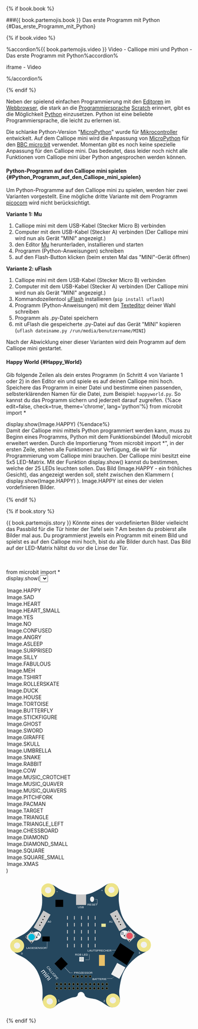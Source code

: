 {% if book.book %}

###{{ book.partemojis.book }} Das erste Programm mit Python {#Das_erste_Programm_mit_Python}

{% if book.video %}

%accordion%{{ book.partemojis.video }} Video - Calliope mini und Python - Das erste Programm mit Python%accordion%

iframe - Video

%/accordion%

<p></p>
{% endif %}

Neben der spielend einfachen Programmierung mit den [Editoren](http://calliope.cc/editor)
im [Webbrowser](https://de.wikipedia.org/wiki/Webbrowser), die stark an
die [Programmiersprache](https://de.wikipedia.org/wiki/Programmiersprache)
[Scratch](https://de.wikipedia.org/wiki/Scratch_%28Programmiersprache%29) erinnert,
gibt es die Möglichkeit [Python](https://de.wikipedia.org/wiki/Python_%28Programmiersprache%29) einzusetzen.
Python ist eine beliebte Programmiersprache, die leicht zu erlernen ist.

Die schlanke Python-Version "[MicroPython](https://micropython.org/)" wurde
für [Mikrocontroller](https://de.wikipedia.org/wiki/Mikrocontroller) entwickelt.
Auf dem Calliope mini wird die Anpassung von [MicroPython](https://microbit-micropython.readthedocs.io/en/latest/index.html)
für den [BBC micro:bit](https://de.wikipedia.org/wiki/BBC_micro:bit) verwendet.
Momentan gibt es noch keine spezielle Anpassung für den Calliope mini.
Das bedeutet, dass leider noch nicht alle Funktionen vom Calliope mini über Python angesprochen werden können.

#### Python-Programm auf den Calliope mini spielen {#Python_Programm_auf_den_Calliope_mini_spielen}

Um Python-Programme auf den Calliope mini zu spielen, werden hier zwei Varianten vorgestellt.
Eine mögliche dritte Variante mit dem Programm [picocom](https://github.com/calliope-mini/micropython#how-to-use)
wird nicht berücksichtigt.

**Variante 1: Mu**

1. Calliope mini mit dem USB-Kabel (Stecker Micro B) verbinden
2. Computer mit dem USB-Kabel (Stecker A) verbinden (Der Calliope mini wird nun als Gerät "MINI" angezeigt.)
3. den Editor [Mu](https://codewith.mu/) herunterladen, installieren und starten
4. Programm (Python-Anweisungen) schreiben
5. auf den Flash-Button klicken (beim ersten Mal das "MINI"-Gerät öffnen)

**Variante 2: uFlash**

1. Calliope mini mit dem USB-Kabel (Stecker Micro B) verbinden
2. Computer mit dem USB-Kabel (Stecker A) verbinden (Der Calliope mini wird nun als Gerät "MINI" angezeigt.)
3. Kommandozeilentool [uFlash](https://uflash.readthedocs.io/en/latest/) installieren (`pip install uflash`)
4. Programm (Python-Anweisungen) mit dem [Texteditor](https://de.wikipedia.org/wiki/Liste_von_Texteditoren) deiner Wahl schreiben
5. Programm als .py-Datei speichern
6. mit uFlash die gespeicherte .py-Datei auf das Gerät "MINI" kopieren (`uflash dateiname.py /run/media/benutzername/MINI`)

Nach der Abwicklung einer dieser Varianten wird dein Programm auf dem Calliope mini gestartet.

#### Happy World {#Happy_World}

Gib folgende Zeilen als dein erstes Programm (in Schritt 4 von Variante 1 oder 2) in den Editor ein
und spiele es auf deinen Calliope mini hoch. Speichere das Programm in einer Datei und bestimme
einen passenden, selbsterklärenden Namen für die Datei, zum Beispiel: `happyworld.py`.
So kannst du das Programm sichern und jederzeit darauf zugreifen.
{%ace edit=false, check=true, theme='chrome', lang='python'%}
from microbit import *

display.show(Image.HAPPY)
{%endace%}
<br/>
Damit der Calliope mini mittels Python programmiert werden kann, muss zu Beginn eines Programms,
Python mit dem Funktionsbündel (Modul) microbit erweitert werden. Durch die Importierung "from microbit import *",
in der ersten Zeile, stehen alle Funktionen zur Verfügung, die wir für Programmierung vom Calliope mini brauchen.
Der Calliope mini besitzt eine 5x5 LED-Matrix. Mit der Funktion display.show() kannst du bestimmen, welche
der 25 LEDs leuchten sollen. Das Bild (Image.HAPPY - ein fröhliches Gesicht),
das angezeigt werden soll, steht zwischen den Klammern ( display.show(Image.HAPPY) ).
Image.HAPPY ist eines der vielen vordefinieren Bilder.<br/><br/>
{% endif %}

{% if book.story %}

<div style="{{book.storycss}}">{{ book.partemojis.story }}
Könnte eines der vordefinierten Bilder vielleicht das Passbild für die Tür hinter der Tafel sein ?
Am besten du probierst alle Bilder mal aus. Du programmierst jeweils ein Programm mit einem Bild
und spielst es auf den Calliope mini hoch, bist du alle Bilder durch hast. Das Bild auf der LED-Matrix
hältst du vor die Linse der Tür.

<br/><br/>
from microbit import *
<br/>
display.show(<select name="bild" size="1" onchange="setImage(this.value)"> 
<option value="HAPPY" selected>Image.HAPPY</option>
<option value="SAD">Image.SAD</option>
<option value="HEART">Image.HEART</option>
<option value="HEART_SMALL">Image.HEART_SMALL</option>
<option value="YES">Image.YES</option>
<option value="NO">Image.NO</option>
<option value="CONFUSED">Image.CONFUSED</option>
<option value="ANGRY">Image.ANGRY</option>
<option value="ASLEEP">Image.ASLEEP</option>
<option value="SURPRISED">Image.SURPRISED</option>
<option value="SILLY">Image.SILLY</option>
<option value="FABULOUS">Image.FABULOUS</option>
<option value="MEH">Image.MEH</option>
<option value="TSHIRT">Image.TSHIRT</option>
<option value="ROLLERSKATE">Image.ROLLERSKATE</option>
<option value="DUCK">Image.DUCK</option>
<option value="HOUSE">Image.HOUSE</option>
<option value="TORTOISE">Image.TORTOISE</option>
<option value="BUTTERFLY">Image.BUTTERFLY</option>
<option value="STICKFIGURE">Image.STICKFIGURE</option>
<option value="GHOST">Image.GHOST</option>
<option value="SWORD">Image.SWORD</option>
<option value="GIRAFFE">Image.GIRAFFE</option>
<option value="SKULL">Image.SKULL</option>
<option value="UMBRELLA">Image.UMBRELLA</option>
<option value="SNAKE">Image.SNAKE</option>
<option value="RABBIT">Image.RABBIT</option>
<option value="COW">Image.COW</option>
<option value="MUSIC_CROTCHET">Image.MUSIC_CROTCHET</option>
<option value="MUSIC_QUAVER">Image.MUSIC_QUAVER</option>
<option value="MUSIC_QUAVERS">Image.MUSIC_QUAVERS</option>
<option value="PITCHFORK">Image.PITCHFORK</option>
<option value="PACMAN">Image.PACMAN</option>
<option value="TARGET">Image.TARGET</option>
<option value="TRIANGLE">Image.TRIANGLE</option>
<option value="TRIANGLE_LEFT">Image.TRIANGLE_LEFT</option>
<option value="CHESSBOARD">Image.CHESSBOARD</option>
<option value="DIAMOND">Image.DIAMOND</option>
<option value="DIAMOND_SMALL":>Image.DIAMOND_SMALL</option>
<option value="SQUARE">Image.SQUARE</option>
<option value="SQUARE_SMALL">Image.SQUARE_SMALL</option>
<option value="XMAS">Image.XMAS</option>
</select>)

<svg
   xmlns:dc="http://purl.org/dc/elements/1.1/"
   xmlns:cc="http://creativecommons.org/ns#"
   xmlns:rdf="http://www.w3.org/1999/02/22-rdf-syntax-ns#"
   xmlns:svg="http://www.w3.org/2000/svg"
   xmlns="http://www.w3.org/2000/svg"
   width="400"
   height="360"
   viewBox="0 0 105.83334 95.250003"
   version="1.1"
   id="svg8">
  <defs
     id="defs2">
    <marker
       orient="auto"
       refY="0"
       refX="0"
       id="Arrow1Lend"
       style="overflow:visible">
      <path
         id="path3335"
         d="M 0,0 5,-5 -12.5,0 5,5 Z"
         style="fill-rule:evenodd;stroke:#000000;stroke-width:1.00000003pt"
         transform="matrix(-0.8,0,0,-0.8,-10,0)" />
    </marker>
    <marker
       orient="auto"
       refY="0"
       refX="0"
       id="Arrow1Lstart"
       style="overflow:visible">
      <path
         id="path3332"
         d="M 0,0 5,-5 -12.5,0 5,5 Z"
         style="fill-rule:evenodd;stroke:#000000;stroke-width:1.00000003pt"
         transform="matrix(0.8,0,0,0.8,10,0)" />
    </marker>
    <linearGradient
       x1="86.851997"
       x2="86.851997"
       y1="32.324001"
       gradientUnits="userSpaceOnUse"
       y2="214.61"
       id="linearGradient5820">
      <stop
         offset="0"
         style="stop-color:#b7b7b7"
         id="stop5822" />
      <stop
         offset=".06875"
         style="stop-color:#b7b7b7"
         id="stop5824" />
      <stop
         offset=".34003"
         style="stop-color:#8c8c8c"
         id="stop5826" />
      <stop
         offset=".51347"
         style="stop-color:#676767"
         id="stop5828" />
      <stop
         offset="0.55"
         style="stop-color:#6b6b6b"
         id="stop5830" />
      <stop
         offset="0.775"
         style="stop-color:#3e3e3e"
         id="stop5832" />
      <stop
         offset="1"
         style="stop-color:#000000"
         id="stop5834" />
    </linearGradient>
    <clipPath
       clipPathUnits="userSpaceOnUse"
       id="clipPath2564">
      <path
         d="M 72.54,579.24 H 539.46 V 342.15 H 72.54 Z"
         id="path2566" />
    </clipPath>
  </defs>
  <metadata
     id="metadata5">
    <rdf:RDF>
      <cc:Work
         rdf:about="">
        <dc:format>image/svg+xml</dc:format>
        <dc:type
           rdf:resource="http://purl.org/dc/dcmitype/StillImage" />
        <dc:title></dc:title>
        <cc:license
           rdf:resource="http://creativecommons.org/publicdomain/zero/1.0/" />
        <dc:creator>
          <cc:Agent>
            <dc:title>openscreencast.de</dc:title>
          </cc:Agent>
        </dc:creator>
        <dc:language>deutsch, german</dc:language>
        <dc:subject>
          <rdf:Bag>
            <rdf:li>Calliope mini</rdf:li>
            <rdf:li>Technik</rdf:li>
            <rdf:li>IT</rdf:li>
            <rdf:li>Elektronik</rdf:li>
            <rdf:li>Computer</rdf:li>
            <rdf:li>Programmieren</rdf:li>
            <rdf:li>Programmierung</rdf:li>
            <rdf:li>Board</rdf:li>
            <rdf:li>usb</rdf:li>
            <rdf:li>usb-cable</rdf:li>
            <rdf:li>USB-Kabel</rdf:li>
            <rdf:li>PC</rdf:li>
          </rdf:Bag>
        </dc:subject>
        <dc:description>Calliope mini - computer - usb - als svg</dc:description>
        <dc:source>openscreencast.de</dc:source>
      </cc:Work>
      <cc:License
         rdf:about="http://creativecommons.org/publicdomain/zero/1.0/">
        <cc:permits
           rdf:resource="http://creativecommons.org/ns#Reproduction" />
        <cc:permits
           rdf:resource="http://creativecommons.org/ns#Distribution" />
        <cc:permits
           rdf:resource="http://creativecommons.org/ns#DerivativeWorks" />
      </cc:License>
    </rdf:RDF>
  </metadata>
  <path
     id="platine"
     d="m 3.890517,45.560531 c 0.484504,-1.075115 0.396781,-0.925293 2.274994,-2.494785 1.878214,-1.569492 6.196367,-2.745546 9.577661,-6.014553 3.38129,-3.269006 7.68354,-9.941888 9.18023,-14.914747 1.4967,-4.972865 0.64634,-10.267517 0.44952,-13.638268 -0.19681,-3.370751 2.40179,-4.369583 2.40179,-4.369583 0,0 1.15801,-0.80388 3.30764,-0.432061 2.14964,0.371819 2.82031,0.829646 5.36607,2.522269 2.54575,1.692624 6.35759,3.46299 9.62311,4.308857 3.26551,0.845862 7.43926,1.038893 10.96911,0.622929 3.52985,-0.415964 6.57919,-2.275887 9.14487,-3.552322 2.56567,-1.276429 5.3027,-3.70136 7.31088,-4.179054 2.00817,-0.477693 3.29168,0.01431 4.53882,0.628068 1.24714,0.613739 1.70586,1.110572 2.38996,2.95175 0.68411,1.841178 -0.0774,5.890845 0.25665,9.290218 0.33405,3.399373 1.09522,7.529741 2.64162,10.920854 1.54642,3.391119 4.25496,6.312044 6.68692,8.69043 2.43196,2.378387 5.28147,4.198092 8.20578,5.622895 2.924318,1.424803 3.350478,1.617186 4.331978,2.983809 0.98149,1.366623 1.21088,2.994605 0.54108,4.75914 -0.66981,1.764534 -5.596698,4.021355 -8.065528,5.514169 -2.46884,1.492815 -6.99165,5.516339 -9.82619,9.804822 -2.83454,4.288478 -3.69708,10.788037 -4.18244,14.868299 -0.48536,4.080259 1.22139,6.784509 0.072,8.971419 -1.14935,2.18691 -3.0021,3.05557 -5.1994,3.24495 -2.1973,0.18937 -4.92861,-2.12451 -6.42108,-3.03517 -1.49247,-0.91065 -3.93756,-2.31015 -6.08819,-2.81413 -2.15063,-0.50397 -5.10439,-0.72873 -6.29479,-1.62777 -1.19041,-0.89904 -0.7847,-1.56698 -1.23821,-2.11256 -0.4535,-0.54557 -0.80995,-0.96747 -1.36648,-1.183907 -0.55653,-0.216436 -1.08989,-0.254535 -1.62132,-0.07282 -0.53144,0.181717 -1.03096,0.470417 -1.38617,1.034757 -0.35522,0.56433 0.0317,1.12111 -0.86902,1.97422 -0.90073,0.85311 -2.47762,0.49388 -4.65341,1.29115 -2.17578,0.79728 -6.06371,2.56586 -8.24138,3.79779 -2.17767,1.23194 -3.15056,2.915 -4.9077,3.342 -1.75714,0.427 -3.44916,-0.0959 -4.82573,-1.0966 -1.37656,-1.00068 -2.02248,-4.38383 -2.02049,-5.38782 0.002,-1.00399 0.46058,-6.194932 -0.38497,-10.142252 -0.84555,-3.94732 -2.2633,-8.114615 -4.28257,-11.225811 -2.01927,-3.111195 -4.76256,-5.333415 -7.25144,-7.229105 C 11.545818,55.286318 8.33632,54.386227 6.621698,52.957333 4.907076,51.52844 3.90978,50.602791 3.4938,49.238354 3.077821,47.873917 3.40598,46.635644 3.890479,45.560528 Z"
     style="fill:#25475e;fill-opacity:1;stroke:none;stroke-width:0.1490743px;stroke-linecap:butt;stroke-linejoin:miter;stroke-opacity:1">
    <title
       id="title4070">Platine</title>
  </path>
  <ellipse
     ry="4.9313893"
     rx="4.9995027"
     cy="8.2011948"
     cx="30.079765"
     id="ecke_minus"
     style="fill:#eee489;fill-opacity:1;stroke:none;stroke-width:0.25832531;stroke-opacity:1">
    <title
       id="title192">Ecke Minus - Krokodilklemmenanschluss</title>
  </ellipse>
  <ellipse
     ry="2.22838"
     rx="2.2591591"
     cy="8.0898094"
     cx="30.002678"
     id="path4302-6"
     style="fill:#f0f0f0;fill-opacity:1;stroke:none;stroke-width:0.1167312;stroke-opacity:1" />
  <ellipse
     ry="4.9313893"
     rx="4.9995027"
     cy="7.9493394"
     cx="75.455139"
     id="ecke_plus"
     style="fill:#eee489;fill-opacity:1;stroke:none;stroke-width:0.25832531;stroke-opacity:1">
    <title
       id="title194">Ecke Plus - Krokodilklemmenanschluss für 3.3V</title>
  </ellipse>
  <ellipse
     ry="2.22838"
     rx="2.2591591"
     cy="7.8379521"
     cx="75.378052"
     id="path4302-6-9"
     style="fill:#f0f0f0;fill-opacity:1;stroke:none;stroke-width:0.1167312;stroke-opacity:1" />
  <ellipse
     ry="4.9313893"
     rx="4.9995027"
     cy="47.162285"
     cx="98.659485"
     id="ecke_p3"
     style="fill:#eee489;fill-opacity:1;stroke:none;stroke-width:0.25832531;stroke-opacity:1">
    <title
       id="title202">Ecke P3</title>
  </ellipse>
  <ellipse
     ry="2.22838"
     rx="2.2591591"
     cy="47.050896"
     cx="98.582413"
     id="path4302-6-2"
     style="fill:#f0f0f0;fill-opacity:1;stroke:none;stroke-width:0.1167312;stroke-opacity:1" />
  <ellipse
     ry="4.9313893"
     rx="4.9995027"
     cy="86.834099"
     cx="76.474197"
     id="ecke_p2"
     style="fill:#eee489;fill-opacity:1;stroke:none;stroke-width:0.25832531;stroke-opacity:1">
    <title
       id="title200">Ecke P2</title>
  </ellipse>
  <ellipse
     ry="2.22838"
     rx="2.2591591"
     cy="86.722702"
     cx="76.397125"
     id="path4302-6-0"
     style="fill:#f0f0f0;fill-opacity:1;stroke:none;stroke-width:0.1167312;stroke-opacity:1" />
  <ellipse
     ry="4.9313893"
     rx="4.9995027"
     cy="87.627228"
     cx="31.241798"
     id="ecke_p1"
     style="fill:#eee489;fill-opacity:1;stroke:none;stroke-width:0.25832531;stroke-opacity:1">
    <title
       id="title198">Ecke P1</title>
  </ellipse>
  <ellipse
     ry="2.22838"
     rx="2.2591591"
     cy="87.515839"
     cx="31.164719"
     id="path4302-6-3"
     style="fill:#f0f0f0;fill-opacity:1;stroke:none;stroke-width:0.1167312;stroke-opacity:1" />
  <ellipse
     ry="4.9313893"
     rx="4.9995027"
     cy="47.759148"
     cx="7.8388829"
     id="ecke_p0"
     style="fill:#eee489;fill-opacity:1;stroke:none;stroke-width:0.25832531;stroke-opacity:1">
    <title
       id="title196">Ecke P0</title>
  </ellipse>
  <ellipse
     ry="2.22838"
     rx="2.2591591"
     cy="47.647758"
     cx="7.7618032"
     id="path4302-6-6"
     style="fill:#f0f0f0;fill-opacity:1;stroke:none;stroke-width:0.1167312;stroke-opacity:1" />
  <rect
     y="11.162003"
     x="50.028076"
     height="7.4461451"
     width="7.20157"
     id="usb"
     style="fill:#c8c8c8;fill-opacity:1;stroke:none;stroke-width:0.1490743;stroke-opacity:1">
    <title
       id="title1142">USB Micro B Anschluss (Programmierung, Stromversorgung)</title>
  </rect>
  <rect
     y="26.543554"
     x="53.610313"
     height="2.5082183"
     width="0.59927541"
     id="02"
     style="fill:#c8c8c8;fill-opacity:1;stroke:none;stroke-width:0.13808684;stroke-opacity:1">
    <title
       id="title4091">02</title>
  </rect>
  <rect
     y="31.462849"
     x="53.610378"
     height="2.5082183"
     width="0.59927541"
     id="12"
     style="fill:#c8c8c8;fill-opacity:1;stroke:none;stroke-width:0.13808684;stroke-opacity:1">
    <title
       id="title4101">12</title>
  </rect>
  <rect
     y="36.518127"
     x="53.610378"
     height="2.5082183"
     width="0.59927541"
     id="22"
     style="fill:#c8c8c8;fill-opacity:1;stroke:none;stroke-width:0.13808684;stroke-opacity:1">
    <title
       id="title4111">22</title>
  </rect>
  <rect
     y="41.437424"
     x="53.61042"
     height="2.5082183"
     width="0.59927541"
     id="32"
     style="fill:#c8c8c8;fill-opacity:1;stroke:none;stroke-width:0.13808684;stroke-opacity:1">
    <title
       id="title4121">32</title>
  </rect>
  <rect
     y="46.399086"
     x="53.610378"
     height="2.5082183"
     width="0.59927541"
     id="42"
     style="fill:#c8c8c8;fill-opacity:1;stroke:none;stroke-width:0.13808684;stroke-opacity:1">
    <title
       id="title4131">42</title>
  </rect>
  <rect
     y="26.543554"
     x="58.462666"
     height="2.5082183"
     width="0.59927541"
     id="03"
     style="fill:#c8c8c8;fill-opacity:1;stroke:none;stroke-width:0.13808684;stroke-opacity:1">
    <title
       id="title4093">03</title>
  </rect>
  <rect
     y="31.462849"
     x="58.462666"
     height="2.5082183"
     width="0.59927541"
     id="13"
     style="fill:#c8c8c8;fill-opacity:1;stroke:none;stroke-width:0.13808684;stroke-opacity:1">
    <title
       id="title4103">13</title>
  </rect>
  <rect
     y="36.518127"
     x="58.462666"
     height="2.5082183"
     width="0.59927541"
     id="23"
     style="fill:#c8c8c8;fill-opacity:1;stroke:none;stroke-width:0.13808684;stroke-opacity:1">
    <title
       id="title4113">23</title>
  </rect>
  <rect
     y="41.437416"
     x="58.462666"
     height="2.5082183"
     width="0.59927541"
     id="33"
     style="fill:#c8c8c8;fill-opacity:1;stroke:none;stroke-width:0.13808684;stroke-opacity:1">
    <title
       id="title4123">33</title>
  </rect>
  <rect
     y="46.399086"
     x="58.462666"
     height="2.5082183"
     width="0.59927541"
     id="43"
     style="fill:#c8c8c8;fill-opacity:1;stroke:none;stroke-width:0.13808684;stroke-opacity:1">
    <title
       id="title4133">43</title>
  </rect>
  <rect
     y="26.543554"
     x="48.539349"
     height="2.5082183"
     width="0.59927541"
     id="01"
     style="fill:#c8c8c8;fill-opacity:1;stroke:none;stroke-width:0.13808684;stroke-opacity:1">
    <title
       id="title4089">01</title>
  </rect>
  <rect
     y="31.462849"
     x="48.539349"
     height="2.5082183"
     width="0.59927541"
     id="11"
     style="fill:#c8c8c8;fill-opacity:1;stroke:none;stroke-width:0.13808684;stroke-opacity:1">
    <title
       id="title4099">11</title>
  </rect>
  <rect
     y="36.518127"
     x="48.539349"
     height="2.5082183"
     width="0.59927541"
     id="21"
     style="fill:#c8c8c8;fill-opacity:1;stroke:none;stroke-width:0.13808684;stroke-opacity:1">
    <title
       id="title4109">21</title>
  </rect>
  <rect
     y="41.437416"
     x="48.539349"
     height="2.5082183"
     width="0.59927541"
     id="31"
     style="fill:#c8c8c8;fill-opacity:1;stroke:none;stroke-width:0.13808684;stroke-opacity:1">
    <title
       id="title4119">31</title>
  </rect>
  <rect
     y="46.399086"
     x="48.539349"
     height="2.5082183"
     width="0.59927541"
     id="41"
     style="fill:#c8c8c8;fill-opacity:1;stroke:none;stroke-width:0.13808684;stroke-opacity:1">
    <title
       id="title4129">41</title>
  </rect>
  <rect
     y="26.543554"
     x="63.42437"
     height="2.5082183"
     width="0.59927541"
     id="04"
     style="fill:#c8c8c8;fill-opacity:1;stroke:none;stroke-width:0.13808684;stroke-opacity:1">
    <title
       id="title4095">04</title>
  </rect>
  <rect
     y="31.462849"
     x="63.42437"
     height="2.5082183"
     width="0.59927541"
     id="14"
     style="fill:#c8c8c8;fill-opacity:1;stroke:none;stroke-width:0.13808684;stroke-opacity:1">
    <title
       id="title4105">14</title>
  </rect>
  <rect
     y="36.518127"
     x="63.42437"
     height="2.5082183"
     width="0.59927541"
     id="24"
     style="fill:#c8c8c8;fill-opacity:1;stroke:none;stroke-width:0.13808684;stroke-opacity:1">
    <title
       id="title4115">24</title>
  </rect>
  <rect
     y="41.437416"
     x="63.42437"
     height="2.5082183"
     width="0.59927541"
     id="34"
     style="fill:#c8c8c8;fill-opacity:1;stroke:none;stroke-width:0.13808684;stroke-opacity:1">
    <title
       id="title4125">34</title>
  </rect>
  <rect
     y="46.399086"
     x="63.42437"
     height="2.5082183"
     width="0.59927541"
     id="44"
     style="fill:#c8c8c8;fill-opacity:1;stroke:none;stroke-width:0.13808684;stroke-opacity:1">
    <title
       id="title4135">44</title>
  </rect>
  <rect
     y="26.543554"
     x="43.577698"
     height="2.5082183"
     width="0.59927541"
     id="00"
     style="fill:#c8c8c8;fill-opacity:1;stroke:none;stroke-width:0.13808684;stroke-opacity:1">
    <title
       id="title4087">00</title>
  </rect>
  <rect
     y="31.462849"
     x="43.577698"
     height="2.5082183"
     width="0.59927541"
     id="10"
     style="fill:#c8c8c8;fill-opacity:1;stroke:none;stroke-width:0.13808684;stroke-opacity:1">
    <title
       id="title4097">10</title>
  </rect>
  <rect
     y="36.518127"
     x="43.577698"
     height="2.5082183"
     width="0.59927541"
     id="20"
     style="fill:#c8c8c8;fill-opacity:1;stroke:none;stroke-width:0.13808684;stroke-opacity:1">
    <title
       id="title4107">20</title>
  </rect>
  <rect
     y="41.437416"
     x="43.577698"
     height="2.5082183"
     width="0.59927541"
     id="30"
     style="fill:#c8c8c8;fill-opacity:1;stroke:none;stroke-width:0.13808684;stroke-opacity:1">
    <title
       id="title4117">30</title>
  </rect>
  <rect
     y="46.399086"
     x="43.577698"
     height="2.5082183"
     width="0.59927541"
     id="40"
     style="fill:#c8c8c8;fill-opacity:1;stroke:none;stroke-width:0.13808684;stroke-opacity:1">
    <title
       id="title4127">40</title>
  </rect>
  <ellipse
     transform="matrix(0.75421528,-0.65662723,0.69943347,0.71469771,0,0)"
     ry="3.0237734"
     rx="3.5415039"
     cy="45.016479"
     cx="-13.137115"
     id="path1297"
     style="fill:#f0f0f0;fill-opacity:1;stroke:none;stroke-width:0.19184434" />
  <rect
     transform="rotate(46.255487)"
     y="12.442396"
     x="39.428463"
     height="6.4015322"
     width="6.3901811"
     id="rect4595"
     style="fill:#c8c8c8;fill-opacity:1;stroke:none;stroke-width:0.23974352;stroke-opacity:1" />
  <ellipse
     ry="0.40498772"
     rx="0.41058153"
     cy="37.963825"
     cx="18.250793"
     id="path4302-6-1"
     style="fill:#000000;fill-opacity:1;stroke:none;stroke-width:0.02121483;stroke-opacity:1" />
  <ellipse
     ry="0.40498772"
     rx="0.41058153"
     cy="41.456707"
     cx="14.471161"
     id="path4302-6-1-9"
     style="fill:#000000;fill-opacity:1;stroke:none;stroke-width:0.02121483;stroke-opacity:1" />
  <ellipse
     ry="0.40498772"
     rx="0.41058153"
     cy="45.152191"
     cx="18.017044"
     id="path4302-6-1-4"
     style="fill:#000000;fill-opacity:1;stroke:none;stroke-width:0.02121483;stroke-opacity:1" />
  <ellipse
     ry="0.40498772"
     rx="0.41058153"
     cy="41.65826"
     cx="21.901535"
     id="path4302-6-1-7"
     style="fill:#000000;fill-opacity:1;stroke:none;stroke-width:0.02121483;stroke-opacity:1" />
  <ellipse
     ry="2.2787387"
     rx="2.3102136"
     cy="41.532673"
     cx="18.182304"
     id="knopfa"
     style="fill:#00bcdd;fill-opacity:1;stroke:none;stroke-width:0.11936919;stroke-opacity:1">
    <title
       id="title172">Knopf A - programmierbar</title>
  </ellipse>
  <ellipse
     transform="matrix(-0.75421527,-0.65662723,-0.69943347,0.71469771,0,0)"
     ry="3.0237734"
     rx="3.5415039"
     cy="-25.817919"
     cx="-88.916763"
     id="path1297-2"
     style="fill:#f0f0f0;fill-opacity:1;stroke:none;stroke-width:0.19184433" />
  <rect
     transform="rotate(46.255487)"
     y="-38.883652"
     x="87.332695"
     height="6.4015322"
     width="6.3901811"
     id="rect4595-4"
     style="fill:#c8c8c8;fill-opacity:1;stroke:none;stroke-width:0.23974353;stroke-opacity:1" />
  <ellipse
     ry="0.40498772"
     rx="0.41058153"
     cy="37.082211"
     cx="88.453369"
     id="path4302-6-1-5"
     style="fill:#000000;fill-opacity:1;stroke:none;stroke-width:0.02121483;stroke-opacity:1" />
  <ellipse
     ry="0.40498772"
     rx="0.41058153"
     cy="40.575092"
     cx="84.673737"
     id="path4302-6-1-9-0"
     style="fill:#000000;fill-opacity:1;stroke:none;stroke-width:0.02121483;stroke-opacity:1" />
  <ellipse
     ry="0.40498772"
     rx="0.41058153"
     cy="44.270573"
     cx="88.21962"
     id="path4302-6-1-4-3"
     style="fill:#000000;fill-opacity:1;stroke:none;stroke-width:0.02121483;stroke-opacity:1" />
  <ellipse
     ry="0.40498772"
     rx="0.41058153"
     cy="40.776646"
     cx="92.104111"
     id="path4302-6-1-7-6"
     style="fill:#000000;fill-opacity:1;stroke:none;stroke-width:0.02121483;stroke-opacity:1" />
  <ellipse
     ry="2.2787387"
     rx="2.3102136"
     cy="40.651058"
     cx="88.384888"
     id="knopfb"
     style="fill:#e95262;fill-opacity:1;stroke:none;stroke-width:0.11936919;stroke-opacity:1">
    <title
       id="title174">Knopf B - programmierbar</title>
  </ellipse>
  <g
     transform="matrix(0.56343044,0,0,0.56343044,-8.598309,-59.447993)"
     id="verbindungsstecker_a0">
    <title
       id="title188">Verbindungs-Stecker A0 - Grove-Connector</title>
    <rect
       style="fill:#c8c8c8;fill-opacity:1;stroke:none;stroke-width:0.32808203;stroke-opacity:1"
       id="rect4408-0"
       width="10.415204"
       height="24.937338"
       x="127.11486"
       y="94.682167"
       transform="rotate(30.055793)" />
    <ellipse
       style="fill:#000000;fill-opacity:1;stroke:none;stroke-width:0.03765297;stroke-opacity:1"
       id="path4302-6-1-6"
       cx="63.853874"
       cy="153.21654"
       rx="0.72871733"
       ry="0.71878922" />
    <ellipse
       style="fill:#000000;fill-opacity:1;stroke:none;stroke-width:0.03765297;stroke-opacity:1"
       id="path4302-6-1-6-3"
       cx="61.925835"
       cy="157.07407"
       rx="0.72871733"
       ry="0.71878922" />
    <ellipse
       style="fill:#000000;fill-opacity:1;stroke:none;stroke-width:0.03765297;stroke-opacity:1"
       id="path4302-6-1-6-3-2"
       cx="60.049469"
       cy="160.68706"
       rx="0.72871733"
       ry="0.71878922" />
    <ellipse
       style="fill:#000000;fill-opacity:1;stroke:none;stroke-width:0.03765297;stroke-opacity:1"
       id="path4302-6-1-6-3-0"
       cx="58.045006"
       cy="164.17775"
       rx="0.72871733"
       ry="0.71878922" />
  </g>
  <g
     id="verbindungsstecker_a1"
     transform="matrix(0.29212256,-0.48178654,0.48178654,0.29212256,-14.189152,12.623407)">
    <title
       id="title190">Verbindungs-Stecker A1 - Grove-Connector</title>
    <rect
       style="fill:#c8c8c8;fill-opacity:1;stroke:none;stroke-width:0.32808203;stroke-opacity:1"
       id="rect4408-0-1"
       width="10.415204"
       height="24.937338"
       x="127.11486"
       y="94.682167"
       transform="rotate(30.055793)" />
    <ellipse
       style="fill:#000000;fill-opacity:1;stroke:none;stroke-width:0.03765297;stroke-opacity:1"
       id="path4302-6-1-6-5"
       cx="63.853874"
       cy="153.21654"
       rx="0.72871733"
       ry="0.71878922" />
    <ellipse
       style="fill:#000000;fill-opacity:1;stroke:none;stroke-width:0.03765297;stroke-opacity:1"
       id="path4302-6-1-6-3-5"
       cx="61.925835"
       cy="157.07407"
       rx="0.72871733"
       ry="0.71878922" />
    <ellipse
       style="fill:#000000;fill-opacity:1;stroke:none;stroke-width:0.03765297;stroke-opacity:1"
       id="path4302-6-1-6-3-2-4"
       cx="60.049469"
       cy="160.68706"
       rx="0.72871733"
       ry="0.71878922" />
    <ellipse
       style="fill:#000000;fill-opacity:1;stroke:none;stroke-width:0.03765297;stroke-opacity:1"
       id="path4302-6-1-6-3-0-7"
       cx="58.045006"
       cy="164.17775"
       rx="0.72871733"
       ry="0.71878922" />
  </g>
  <ellipse
     ry="1.9559932"
     rx="1.4551616"
     cy="14.496822"
     cx="61.542343"
     id="reset"
     style="fill:#f0f0f0;fill-opacity:1;stroke:none;stroke-width:0.08777244;stroke-opacity:1">
    <title
       id="title168">Reset-Knopf</title>
  </ellipse>
  <rect
     transform="matrix(0.83424255,0.55139765,-0.50958116,0.86042259,0,0)"
     y="-6.7832327"
     x="93.762878"
     height="10.570351"
     width="12.073917"
     id="lautsprecher"
     style="fill:#000000;fill-opacity:1;stroke:none;stroke-width:0.16911185;stroke-opacity:1">
    <title
       id="title180">Piezo-Lautsprecher</title>
  </rect>
  <rect
     transform="rotate(46.564531)"
     y="9.7164316"
     x="67.72065"
     height="6.7663298"
     width="6.7663298"
     id="prozessor"
     style="fill:#000000;fill-opacity:1;stroke:none;stroke-width:0.15122876;stroke-opacity:1">
    <title
       id="title184">32-bit ARM Cortex M0 processor (16MHz), 16kB RAM, 256kB Flash, Bluetooth Low Energy</title>
  </rect>
  <rect
     transform="rotate(0.64040907)"
     y="55.183193"
     x="52.998272"
     height="3.2479427"
     width="3.2479427"
     id="rect4821-6"
     style="fill:#f0f0f0;fill-opacity:1;stroke:none;stroke-width:0.07259213;stroke-opacity:1" />
  <ellipse
     ry="1.2140988"
     rx="1.2308685"
     cy="57.25441"
     cx="53.920456"
     id="rgbled"
     style="fill:#c8d2d2;fill-opacity:1;stroke:none;stroke-width:0.06359921;stroke-opacity:1">
    <title
       id="title182">Programmierbare RGB LED</title>
  </ellipse>
  <rect
     y="54.304558"
     x="66.469849"
     height="7.8039289"
     width="4.1664691"
     id="rect4868"
     style="fill:#eac169;fill-opacity:1;stroke:none;stroke-width:0.18170632;stroke-opacity:1" />
  <rect
     transform="matrix(0.87619329,0.48195987,-0.47272332,0.88121091,0,0)"
     y="14.246325"
     x="98.390762"
     height="9.2234249"
     width="6.7233295"
     id="batterie"
     style="fill:#f0f0f0;fill-opacity:1;stroke:none;stroke-width:0.25093868;stroke-opacity:1">
    <title
       id="title186">JST Batterieanschluss (3.3V)</title>
  </rect>
  <g
     transform="matrix(0.56343044,0,0,0.56343044,-8.598309,-59.149844)"
     id="g5143">
    <ellipse
       style="fill:#000000;fill-opacity:1;stroke:#ecdf8a;stroke-width:0.26458332;stroke-opacity:1"
       id="path4885"
       cx="100.79944"
       cy="228.65224"
       rx="1.4483957"
       ry="1.5404671" />
    <ellipse
       style="fill:#000000;fill-opacity:1;stroke:#ecdf8a;stroke-width:0.26458332;stroke-opacity:1"
       id="path4885-2"
       cx="106.0911"
       cy="228.65224"
       rx="1.4483957"
       ry="1.5404671" />
    <ellipse
       style="fill:#000000;fill-opacity:1;stroke:#ecdf8a;stroke-width:0.26458332;stroke-opacity:1"
       id="path4885-2-5"
       cx="111.38277"
       cy="228.65224"
       rx="1.4483957"
       ry="1.5404671" />
    <ellipse
       style="fill:#000000;fill-opacity:1;stroke:#ecdf8a;stroke-width:0.26458332;stroke-opacity:1"
       id="path4885-2-5-4"
       cx="116.67444"
       cy="228.65224"
       rx="1.4483957"
       ry="1.5404671" />
    <ellipse
       style="fill:#000000;fill-opacity:1;stroke:#ecdf8a;stroke-width:0.26458332;stroke-opacity:1"
       id="path4885-2-5-4-7"
       cx="121.9661"
       cy="228.65224"
       rx="1.4483957"
       ry="1.5404671" />
    <ellipse
       style="fill:#000000;fill-opacity:1;stroke:#ecdf8a;stroke-width:0.26458332;stroke-opacity:1"
       id="path4885-4"
       cx="100.79944"
       cy="238.44182"
       rx="1.4483957"
       ry="1.5404671" />
    <ellipse
       style="fill:#000000;fill-opacity:1;stroke:#ecdf8a;stroke-width:0.26458332;stroke-opacity:1"
       id="path4885-2-4"
       cx="106.09111"
       cy="238.44182"
       rx="1.4483957"
       ry="1.5404671" />
    <ellipse
       style="fill:#000000;fill-opacity:1;stroke:#ecdf8a;stroke-width:0.26458332;stroke-opacity:1"
       id="path4885-2-5-3"
       cx="111.38277"
       cy="238.44182"
       rx="1.4483957"
       ry="1.5404671" />
    <ellipse
       style="fill:#000000;fill-opacity:1;stroke:#ecdf8a;stroke-width:0.26458332;stroke-opacity:1"
       id="path4885-2-5-4-0"
       cx="116.67444"
       cy="238.44182"
       rx="1.4483957"
       ry="1.5404671" />
    <ellipse
       style="fill:#000000;fill-opacity:1;stroke:#ecdf8a;stroke-width:0.26458332;stroke-opacity:1"
       id="path4885-2-5-4-7-7"
       cx="121.96611"
       cy="238.44182"
       rx="1.4483957"
       ry="1.5404671" />
    <ellipse
       style="fill:#000000;fill-opacity:1;stroke:#ecdf8a;stroke-width:0.26458332;stroke-opacity:1"
       id="path4885-4-8"
       cx="100.79944"
       cy="243.73347"
       rx="1.4483957"
       ry="1.5404671" />
    <ellipse
       style="fill:#000000;fill-opacity:1;stroke:#ecdf8a;stroke-width:0.26458332;stroke-opacity:1"
       id="path4885-2-4-6"
       cx="106.09111"
       cy="243.73347"
       rx="1.4483957"
       ry="1.5404671" />
    <ellipse
       style="fill:#000000;fill-opacity:1;stroke:#ecdf8a;stroke-width:0.26458332;stroke-opacity:1"
       id="path4885-2-5-3-8"
       cx="111.38277"
       cy="243.73347"
       rx="1.4483957"
       ry="1.5404671" />
    <ellipse
       style="fill:#000000;fill-opacity:1;stroke:#ecdf8a;stroke-width:0.26458332;stroke-opacity:1"
       id="path4885-2-5-4-0-8"
       cx="116.67444"
       cy="243.73347"
       rx="1.4483957"
       ry="1.5404671" />
    <ellipse
       style="fill:#000000;fill-opacity:1;stroke:#ecdf8a;stroke-width:0.26458332;stroke-opacity:1"
       id="path4885-2-5-4-7-7-4"
       cx="121.96611"
       cy="243.73347"
       rx="1.4483957"
       ry="1.5404671" />
    <ellipse
       style="fill:#000000;fill-opacity:1;stroke:#ecdf8a;stroke-width:0.26458332;stroke-opacity:1"
       id="path4885-2-4-3"
       cx="127.25777"
       cy="238.44182"
       rx="1.4483957"
       ry="1.5404671" />
    <ellipse
       style="fill:#000000;fill-opacity:1;stroke:#ecdf8a;stroke-width:0.26458332;stroke-opacity:1"
       id="path4885-2-5-3-1"
       cx="132.54942"
       cy="238.44182"
       rx="1.4483957"
       ry="1.5404671" />
    <ellipse
       style="fill:#000000;fill-opacity:1;stroke:#ecdf8a;stroke-width:0.26458332;stroke-opacity:1"
       id="path4885-2-5-4-0-4"
       cx="137.84109"
       cy="238.44182"
       rx="1.4483957"
       ry="1.5404671" />
    <ellipse
       style="fill:#000000;fill-opacity:1;stroke:#ecdf8a;stroke-width:0.26458332;stroke-opacity:1"
       id="path4885-2-5-4-7-7-9"
       cx="143.13277"
       cy="238.44182"
       rx="1.4483957"
       ry="1.5404671" />
    <ellipse
       style="fill:#000000;fill-opacity:1;stroke:#ecdf8a;stroke-width:0.26458332;stroke-opacity:1"
       id="path4885-2-4-6-2"
       cx="127.25777"
       cy="243.73347"
       rx="1.4483957"
       ry="1.5404671" />
    <ellipse
       style="fill:#000000;fill-opacity:1;stroke:#ecdf8a;stroke-width:0.26458332;stroke-opacity:1"
       id="path4885-2-5-3-8-0"
       cx="132.54942"
       cy="243.73347"
       rx="1.4483957"
       ry="1.5404671" />
    <ellipse
       style="fill:#000000;fill-opacity:1;stroke:#ecdf8a;stroke-width:0.26458332;stroke-opacity:1"
       id="path4885-2-5-4-0-8-6"
       cx="137.84109"
       cy="243.73347"
       rx="1.4483957"
       ry="1.5404671" />
    <ellipse
       style="fill:#000000;fill-opacity:1;stroke:#ecdf8a;stroke-width:0.26458332;stroke-opacity:1"
       id="path4885-2-5-4-7-7-4-8"
       cx="143.13277"
       cy="243.73347"
       rx="1.4483957"
       ry="1.5404671" />
    <ellipse
       style="fill:#000000;fill-opacity:1;stroke:#ecdf8a;stroke-width:0.26458332;stroke-opacity:1"
       id="path4885-2-4-3-9"
       cx="79.632767"
       cy="238.44182"
       rx="1.4483957"
       ry="1.5404671" />
    <ellipse
       style="fill:#000000;fill-opacity:1;stroke:#ecdf8a;stroke-width:0.26458332;stroke-opacity:1"
       id="path4885-2-5-3-1-2"
       cx="84.924423"
       cy="238.44182"
       rx="1.4483957"
       ry="1.5404671" />
    <ellipse
       style="fill:#000000;fill-opacity:1;stroke:#ecdf8a;stroke-width:0.26458332;stroke-opacity:1"
       id="path4885-2-5-4-0-4-6"
       cx="90.216095"
       cy="238.44182"
       rx="1.4483957"
       ry="1.5404671" />
    <ellipse
       style="fill:#000000;fill-opacity:1;stroke:#ecdf8a;stroke-width:0.26458332;stroke-opacity:1"
       id="path4885-2-5-4-7-7-9-6"
       cx="95.507759"
       cy="238.44182"
       rx="1.4483957"
       ry="1.5404671" />
    <ellipse
       style="fill:#000000;fill-opacity:1;stroke:#ecdf8a;stroke-width:0.26458332;stroke-opacity:1"
       id="path4885-2-4-6-2-4"
       cx="79.632767"
       cy="243.73347"
       rx="1.4483957"
       ry="1.5404671" />
    <ellipse
       style="fill:#000000;fill-opacity:1;stroke:#ecdf8a;stroke-width:0.26458332;stroke-opacity:1"
       id="path4885-2-5-3-8-0-9"
       cx="84.924423"
       cy="243.73347"
       rx="1.4483957"
       ry="1.5404671" />
    <ellipse
       style="fill:#000000;fill-opacity:1;stroke:#ecdf8a;stroke-width:0.26458332;stroke-opacity:1"
       id="path4885-2-5-4-0-8-6-5"
       cx="90.216095"
       cy="243.73347"
       rx="1.4483957"
       ry="1.5404671" />
    <ellipse
       style="fill:#000000;fill-opacity:1;stroke:#ecdf8a;stroke-width:0.26458332;stroke-opacity:1"
       id="path4885-2-5-4-7-7-4-8-0"
       cx="95.507759"
       cy="243.73347"
       rx="1.4483957"
       ry="1.5404671" />
  </g>
  <text
     transform="matrix(0.6256878,0.77274345,-0.81191607,0.59550015,0,0)"
     id="text113"
     y="17.203327"
     x="68.309448"
     style="font-style:normal;font-weight:normal;font-size:2.42020297px;font-family:sans-serif;fill:#ffffff;fill-opacity:1;stroke:none;stroke-width:0.06050507"
     xml:space="preserve"><tspan
       style="fill:#ffffff;fill-opacity:1;stroke-width:0.06050507"
       y="17.203327"
       x="68.309448"
       id="tspan111">CALLIOPE</tspan><tspan
       id="tspan115"
       style="font-size:4.83199692px;line-height:1.25;fill:#ffffff;fill-opacity:1;stroke-width:0.06050507"
       y="22.362453"
       x="68.309448">mini</tspan></text>
  <text
     transform="scale(1.0006698,0.99933065)"
     id="text924"
     y="67.880737"
     x="48.544655"
     style="font-style:normal;font-weight:normal;font-size:1.55164218px;font-family:sans-serif;fill:#ffffff;fill-opacity:1;stroke:none;stroke-width:0.03879105"
     xml:space="preserve"><tspan
       style="font-size:2.11666679px;fill:#ffffff;fill-opacity:1;stroke-width:0.03879105"
       y="67.880737"
       x="48.544655"
       id="tspan922">PROZESSOR</tspan></text>
  <text
     transform="scale(1.0006698,0.99933065)"
     id="text924-3"
     y="72.157257"
     x="61.654243"
     style="font-style:normal;font-weight:normal;font-size:1.55164218px;font-family:sans-serif;fill:#ffffff;fill-opacity:1;stroke:none;stroke-width:0.03879105"
     xml:space="preserve"><tspan
       style="font-size:2.11666679px;fill:#ffffff;fill-opacity:1;stroke-width:0.03879105"
       y="72.157257"
       x="61.654243"
       id="tspan922-6">BATTERIE</tspan></text>
  <rect
     y="41.133011"
     x="25.837952"
     height="3.5216949"
     width="5.3362088"
     id="lagesensor"
     style="fill:#000000;fill-opacity:1;stroke:none;stroke-width:0.11370311">
    <title
       id="title176">Lagesensor (Beschleunigungssensor, Gyroskop, Magnetometer - Bosch BMX055)</title>
  </rect>
  <text
     transform="scale(1.0006698,0.99933065)"
     id="text924-5"
     y="50.051659"
     x="14.324402"
     style="font-style:normal;font-weight:normal;font-size:1.55164218px;font-family:sans-serif;fill:#ffffff;fill-opacity:1;stroke:none;stroke-width:0.03879105"
     xml:space="preserve"><tspan
       style="font-size:2.11666679px;fill:#ffffff;fill-opacity:1;stroke-width:0.03879105"
       y="50.051659"
       x="14.324402"
       id="tspan922-3">LAGESENSOR</tspan></text>
  <text
     transform="scale(1.0006698,0.99933065)"
     id="text924-56"
     y="19.121161"
     x="58.110451"
     style="font-style:normal;font-weight:normal;font-size:1.55164218px;font-family:sans-serif;fill:#ffffff;fill-opacity:1;stroke:none;stroke-width:0.03879105"
     xml:space="preserve"><tspan
       style="font-size:2.11666679px;fill:#ffffff;fill-opacity:1;stroke-width:0.03879105"
       y="19.121161"
       x="58.110451"
       id="tspan922-2">RESET</tspan></text>
  <text
     transform="scale(1.0006698,0.99933065)"
     id="text924-9"
     y="20.843237"
     x="51.238289"
     style="font-style:normal;font-weight:normal;font-size:1.55164218px;font-family:sans-serif;fill:#ffffff;fill-opacity:1;stroke:none;stroke-width:0.03879105"
     xml:space="preserve"><tspan
       style="font-size:2.11666679px;fill:#ffffff;fill-opacity:1;stroke-width:0.03879105"
       y="20.843237"
       x="51.238289"
       id="tspan922-1">USB</tspan></text>
  <text
     transform="scale(1.0006698,0.99933065)"
     id="text924-3-2"
     y="51.851707"
     x="58.169807"
     style="font-style:normal;font-weight:normal;font-size:1.55164218px;font-family:sans-serif;fill:#ffffff;fill-opacity:1;stroke:none;stroke-width:0.03879105"
     xml:space="preserve"><tspan
       style="font-size:2.11666679px;fill:#ffffff;fill-opacity:1;stroke-width:0.03879105"
       y="51.851707"
       x="58.169807"
       id="tspan922-6-7">LAUTSPRECHER</tspan></text>
  <text
     transform="scale(1.0006698,0.99933065)"
     id="text924-3-0"
     y="54.783447"
     x="49.23632"
     style="font-style:normal;font-weight:normal;font-size:1.55164218px;font-family:sans-serif;fill:#ffffff;fill-opacity:1;stroke:none;stroke-width:0.03879105"
     xml:space="preserve"><tspan
       style="font-size:2.11666679px;fill:#ffffff;fill-opacity:1;stroke-width:0.03879105"
       y="54.783447"
       x="49.23632"
       id="tspan922-6-9">RGB LED</tspan></text>
  <rect
     transform="scale(-1,1)"
     y="44.961681"
     x="-29.419975"
     height="4.7703776"
     width="0.1490743"
     id="rect1136"
     style="fill:#f0f0f0;fill-opacity:1;stroke:none;stroke-width:0.09824006" />
  <rect
     transform="matrix(-0.74593836,0.66601499,0.6838884,0.72958664,0,0)"
     y="75.220398"
     x="12.576113"
     height="5.4181333"
     width="0.15754135"
     id="rect1136-6"
     style="fill:#f0f0f0;fill-opacity:1;stroke:none;stroke-width:0.1076299" />
  <rect
     transform="rotate(90)"
     y="-47.555649"
     x="67.068916"
     height="1.7888917"
     width="0.13975717"
     id="rect1136-3-0"
     style="fill:#f0f0f0;fill-opacity:1;stroke:none;stroke-width:0.05824919" />
  <rect
     transform="matrix(0,-1,-1,0,0,0)"
     y="-75.856384"
     x="-71.223244"
     height="3.7041669"
     width="0.1490743"
     id="rect1136-3-0-6"
     style="fill:#f0f0f0;fill-opacity:1;stroke:none;stroke-width:0.08656801" />
  <rect
     transform="matrix(0.67894196,0.73419194,0.74143426,-0.67102551,0,0)"
     y="7.0176678"
     x="103.52352"
     height="2.6468494"
     width="0.076722242"
     id="rect1136-6-2"
     style="fill:#f0f0f0;fill-opacity:1;stroke:none;stroke-width:0.0524972" />
  <rect
     transform="matrix(0,-1,-1,0,0,0)"
     y="-78.430298"
     x="-50.999672"
     height="2.9104168"
     width="0.1490743"
     id="rect1136-3-0-6-6"
     style="fill:#f0f0f0;fill-opacity:1;stroke:none;stroke-width:0.07673435" />
  <rect
     transform="rotate(90)"
     y="-59.622833"
     x="57.64978"
     height="2.9814861"
     width="0.13975717"
     id="rect1136-3-0-1"
     style="fill:#f0f0f0;fill-opacity:1;stroke:none;stroke-width:0.07519938" />
  <rect
     transform="scale(-1,1)"
     y="53.883446"
     x="-59.650299"
     height="3.7268577"
     width="0.1490743"
     id="rect1136-8"
     style="fill:#f0f0f0;fill-opacity:1;stroke:none;stroke-width:0.08683276" />
  <rect
     transform="scale(-1,1)"
     y="14.57872"
     x="-65.299377"
     height="3.7268577"
     width="0.1490743"
     id="rect1136-8-7"
     style="fill:#f0f0f0;fill-opacity:1;stroke:none;stroke-width:0.08683276" />
  <rect
     transform="rotate(90)"
     y="-65.131027"
     x="14.528641"
     height="1.490743"
     width="0.13975717"
     id="rect1136-3-0-1-9"
     style="fill:#f0f0f0;fill-opacity:1;stroke:none;stroke-width:0.05317399" />
  <text
     transform="scale(0.99599154,1.0040246)"
     id="text924-5-2"
     y="40.617249"
     x="22.274799"
     style="font-style:normal;font-weight:normal;font-size:2.91677856px;font-family:sans-serif;fill:#25475e;fill-opacity:1;stroke:none;stroke-width:0.07291945"
     xml:space="preserve"><tspan
       style="fill:#25475e;fill-opacity:1;stroke-width:0.07291945"
       y="40.617249"
       x="22.274799"
       id="tspan922-3-0">A</tspan></text>
  <text
     transform="scale(0.99599154,1.0040246)"
     id="text924-5-2-3"
     y="39.899891"
     x="82.678467"
     style="font-style:normal;font-weight:normal;font-size:2.91677856px;font-family:sans-serif;fill:#25475e;fill-opacity:1;stroke:none;stroke-width:0.07291945"
     xml:space="preserve"><tspan
       style="fill:#25475e;fill-opacity:1;stroke-width:0.07291945"
       y="39.899891"
       x="82.678467"
       id="tspan922-3-0-7">B</tspan></text>
  <text
     transform="scale(0.59994355,1.6668235)"
     id="text924-5-22"
     y="5.9661722"
     x="60.042988"
     style="font-style:normal;font-weight:normal;font-size:3.31975889px;font-family:sans-serif;fill:#ffffff;fill-opacity:1;stroke:none;stroke-width:0.08299395"
     xml:space="preserve"><tspan
       style="font-size:2.11666679px;fill:#ffffff;fill-opacity:1;stroke-width:0.08299395"
       y="5.9661722"
       x="60.042988"
       id="tspan922-3-8">--</tspan></text>
  <text
     transform="scale(0.99594441,1.0040721)"
     id="text924-5-6"
     y="8.9752407"
     x="68.245399"
     style="font-style:normal;font-weight:normal;font-size:2.71802807px;font-family:sans-serif;fill:#ffffff;fill-opacity:1;stroke:none;stroke-width:0.0679507"
     xml:space="preserve"><tspan
       style="font-size:2.11666679px;fill:#ffffff;fill-opacity:1;stroke-width:0.0679507"
       y="8.9752407"
       x="68.245399"
       id="tspan922-3-1">+</tspan></text>
  <text
     transform="scale(1.0006698,0.99933065)"
     id="text924-5-29"
     y="53.894745"
     x="10.648422"
     style="font-style:normal;font-weight:normal;font-size:1.55164218px;font-family:sans-serif;fill:#ffffff;fill-opacity:1;stroke:none;stroke-width:0.03879105"
     xml:space="preserve"><tspan
       id="tspan1445"
       style="font-size:2.11666679px;fill:#ffffff;fill-opacity:1;stroke-width:0.03879105"
       y="53.894745"
       x="10.648422">0</tspan></text>
  <text
     transform="scale(1.0006698,0.99933065)"
     id="text924-5-29-1"
     y="87.650131"
     x="37.070763"
     style="font-style:normal;font-weight:normal;font-size:1.55164218px;font-family:sans-serif;fill:#ffffff;fill-opacity:1;stroke:none;stroke-width:0.03879105"
     xml:space="preserve"><tspan
       id="tspan1445-9"
       style="font-size:2.11666679px;fill:#ffffff;fill-opacity:1;stroke-width:0.03879105"
       y="87.650131"
       x="37.070763">1</tspan></text>
  <text
     transform="scale(1.0006698,0.99933065)"
     id="text924-5-29-4"
     y="87.8713"
     x="69.627495"
     style="font-style:normal;font-weight:normal;font-size:1.55164218px;font-family:sans-serif;fill:#ffffff;fill-opacity:1;stroke:none;stroke-width:0.03879105"
     xml:space="preserve"><tspan
       id="tspan1479"
       style="font-size:2.11666679px;fill:#ffffff;fill-opacity:1;stroke-width:0.03879105"
       y="87.8713"
       x="69.627495">2</tspan></text>
  <text
     transform="scale(1.0006698,0.99933065)"
     id="text924-5-29-4-8"
     y="53.355263"
     x="94.750587"
     style="font-style:normal;font-weight:normal;font-size:1.55164218px;font-family:sans-serif;fill:#ffffff;fill-opacity:1;stroke:none;stroke-width:0.03879105"
     xml:space="preserve"><tspan
       id="tspan1479-4"
       style="font-size:2.11666679px;fill:#ffffff;fill-opacity:1;stroke-width:0.03879105"
       y="53.355263"
       x="94.750587">3</tspan></text>
  <rect
     y="14.925896"
     x="35.286865"
     height="5.0761003"
     width="5.5205512"
     id="rect1062-5"
     style="fill:#000000;fill-opacity:1;stroke:none;stroke-width:0.13884696" />
  <text
     transform="scale(1.0006698,0.99933065)"
     id="text924-5-0"
     y="31.356062"
     x="29.616447"
     style="font-style:normal;font-weight:normal;font-size:1.55164218px;font-family:sans-serif;fill:#ffffff;fill-opacity:1;stroke:none;stroke-width:0.03879105"
     xml:space="preserve"><tspan
       style="font-size:2.11666679px;fill:#ffffff;fill-opacity:1;stroke-width:0.03879105"
       y="31.356062"
       x="29.616447"
       id="tspan922-3-6">A0</tspan></text>
  <text
     transform="scale(1.0006698,0.99933065)"
     id="text924-5-0-3"
     y="31.371004"
     x="73.625862"
     style="font-style:normal;font-weight:normal;font-size:1.55164218px;font-family:sans-serif;fill:#ffffff;fill-opacity:1;stroke:none;stroke-width:0.03879105"
     xml:space="preserve"><tspan
       style="font-size:2.11666679px;fill:#ffffff;fill-opacity:1;stroke-width:0.03879105"
       y="31.371004"
       x="73.625862"
       id="tspan922-3-6-2">A1</tspan></text>
  <rect
     y="31.965374"
     x="68.1427"
     height="2.2892773"
     width="3.1805387"
     id="mikrofon"
     style="fill:#eae798;fill-opacity:1;stroke:none;stroke-width:0.08598622;stroke-opacity:1">
    <title
       id="title178">MEMS Mikrofon</title>
  </rect>
</svg>

</div>

<script src="js/happyworld.js"></script>

{% endif %}


